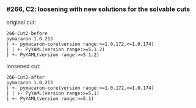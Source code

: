 ### #266, C2: loosening with new solutions for the solvable cuts
original cut:

```
266-Cut2-before
pymacaron 1.0.213
| +- pymacaron-core(version range:>=1.0.172,<=1.0.174)
| | +- PyYAML(version range:>=5.1.2)
| +- PyYAML(version range:>=5.1.2)
```




loosened cut:
```
266-Cut2-after
pymacaron 1.0.213
| +- pymacaron-core(version range:>=1.0.172,<=1.0.174)
| | +- PyYAML(version range:>=5.1) 
| +- PyYAML(version range:>=5.1) 
```




